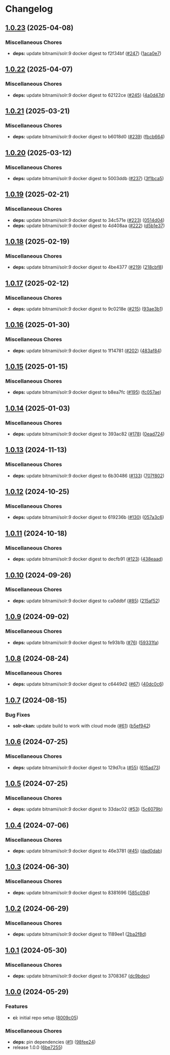 # Changelog

## [1.0.23](https://github.com/teutonet/oci-images/compare/solr-ckan-v1.0.22...solr-ckan-v1.0.23) (2025-04-08)


### Miscellaneous Chores

* **deps:** update bitnami/solr:9 docker digest to f2f34bf ([#247](https://github.com/teutonet/oci-images/issues/247)) ([1aca0e7](https://github.com/teutonet/oci-images/commit/1aca0e7c63517e29cfbd4683c27db5ec2fb7a641))

## [1.0.22](https://github.com/teutonet/oci-images/compare/solr-ckan-v1.0.21...solr-ckan-v1.0.22) (2025-04-07)


### Miscellaneous Chores

* **deps:** update bitnami/solr:9 docker digest to 62122ce ([#245](https://github.com/teutonet/oci-images/issues/245)) ([4a0d47d](https://github.com/teutonet/oci-images/commit/4a0d47d499e665c37159c869218989d386f8fec0))

## [1.0.21](https://github.com/teutonet/oci-images/compare/solr-ckan-v1.0.20...solr-ckan-v1.0.21) (2025-03-21)


### Miscellaneous Chores

* **deps:** update bitnami/solr:9 docker digest to b6018d0 ([#239](https://github.com/teutonet/oci-images/issues/239)) ([fbcb664](https://github.com/teutonet/oci-images/commit/fbcb664a60c6d555acbf0d6349e434744a1395c3))

## [1.0.20](https://github.com/teutonet/oci-images/compare/solr-ckan-v1.0.19...solr-ckan-v1.0.20) (2025-03-12)


### Miscellaneous Chores

* **deps:** update bitnami/solr:9 docker digest to 5003ddb ([#237](https://github.com/teutonet/oci-images/issues/237)) ([3f1bca5](https://github.com/teutonet/oci-images/commit/3f1bca52760daa0e6347bcc66bb6eb2ee139c6f8))

## [1.0.19](https://github.com/teutonet/oci-images/compare/solr-ckan-v1.0.18...solr-ckan-v1.0.19) (2025-02-21)


### Miscellaneous Chores

* **deps:** update bitnami/solr:9 docker digest to 34c571e ([#223](https://github.com/teutonet/oci-images/issues/223)) ([0514d04](https://github.com/teutonet/oci-images/commit/0514d04ec0f272d772210fc5bc88963e26cfc12e))
* **deps:** update bitnami/solr:9 docker digest to 4d408aa ([#222](https://github.com/teutonet/oci-images/issues/222)) ([d5b1e37](https://github.com/teutonet/oci-images/commit/d5b1e37d08757614bf0ac51ef4d3fce973da447e))

## [1.0.18](https://github.com/teutonet/oci-images/compare/solr-ckan-v1.0.17...solr-ckan-v1.0.18) (2025-02-19)


### Miscellaneous Chores

* **deps:** update bitnami/solr:9 docker digest to 4be4377 ([#219](https://github.com/teutonet/oci-images/issues/219)) ([218cbf8](https://github.com/teutonet/oci-images/commit/218cbf88965d80f2bc10d3d7f4ceb77e8f7c0ddd))

## [1.0.17](https://github.com/teutonet/oci-images/compare/solr-ckan-v1.0.16...solr-ckan-v1.0.17) (2025-02-12)


### Miscellaneous Chores

* **deps:** update bitnami/solr:9 docker digest to 9c0218e ([#215](https://github.com/teutonet/oci-images/issues/215)) ([93ae3b1](https://github.com/teutonet/oci-images/commit/93ae3b1eb8c24669051245801fcd4b0f22301111))

## [1.0.16](https://github.com/teutonet/oci-images/compare/solr-ckan-v1.0.15...solr-ckan-v1.0.16) (2025-01-30)


### Miscellaneous Chores

* **deps:** update bitnami/solr:9 docker digest to 1f14781 ([#202](https://github.com/teutonet/oci-images/issues/202)) ([483af84](https://github.com/teutonet/oci-images/commit/483af84b3d3e646b0a9d3ddb10c0f6f032de3db4))

## [1.0.15](https://github.com/teutonet/oci-images/compare/solr-ckan-v1.0.14...solr-ckan-v1.0.15) (2025-01-15)


### Miscellaneous Chores

* **deps:** update bitnami/solr:9 docker digest to b8ea7fc ([#195](https://github.com/teutonet/oci-images/issues/195)) ([fc057ae](https://github.com/teutonet/oci-images/commit/fc057ae50e1e29233e6cc725611978a82936c070))

## [1.0.14](https://github.com/teutonet/oci-images/compare/solr-ckan-v1.0.13...solr-ckan-v1.0.14) (2025-01-03)


### Miscellaneous Chores

* **deps:** update bitnami/solr:9 docker digest to 393ac82 ([#178](https://github.com/teutonet/oci-images/issues/178)) ([0ead724](https://github.com/teutonet/oci-images/commit/0ead724ce9629c4c2174f7613eb46addecfc58fe))

## [1.0.13](https://github.com/teutonet/oci-images/compare/solr-ckan-v1.0.12...solr-ckan-v1.0.13) (2024-11-13)


### Miscellaneous Chores

* **deps:** update bitnami/solr:9 docker digest to 6b30486 ([#133](https://github.com/teutonet/oci-images/issues/133)) ([707f802](https://github.com/teutonet/oci-images/commit/707f802fa4b79a4a69de75a4c08e93c1c0d8b28a))

## [1.0.12](https://github.com/teutonet/oci-images/compare/solr-ckan-v1.0.11...solr-ckan-v1.0.12) (2024-10-25)


### Miscellaneous Chores

* **deps:** update bitnami/solr:9 docker digest to 619236b ([#130](https://github.com/teutonet/oci-images/issues/130)) ([057a3c6](https://github.com/teutonet/oci-images/commit/057a3c650d041dc17c7f7135193cba9882eebc2f))

## [1.0.11](https://github.com/teutonet/oci-images/compare/solr-ckan-v1.0.10...solr-ckan-v1.0.11) (2024-10-18)


### Miscellaneous Chores

* **deps:** update bitnami/solr:9 docker digest to decfb91 ([#123](https://github.com/teutonet/oci-images/issues/123)) ([438eaad](https://github.com/teutonet/oci-images/commit/438eaadc00c35d84f88fd5d50aca8001f515896d))

## [1.0.10](https://github.com/teutonet/oci-images/compare/solr-ckan-v1.0.9...solr-ckan-v2.48.0) (2024-09-26)


### Miscellaneous Chores

* **deps:** update bitnami/solr:9 docker digest to ca0ddbf ([#85](https://github.com/teutonet/oci-images/issues/85)) ([215af52](https://github.com/teutonet/oci-images/commit/215af52387afb7586e843881d02ad92c38d171b4))

## [1.0.9](https://github.com/teutonet/oci-images/compare/solr-ckan-v1.0.8...solr-ckan-v1.0.9) (2024-09-02)


### Miscellaneous Chores

* **deps:** update bitnami/solr:9 docker digest to fe93b1b ([#76](https://github.com/teutonet/oci-images/issues/76)) ([59331fa](https://github.com/teutonet/oci-images/commit/59331fac5295f2a994dea630f7c5a9a6d313e9c8))

## [1.0.8](https://github.com/teutonet/oci-images/compare/solr-ckan-v1.0.7...solr-ckan-v1.0.8) (2024-08-24)


### Miscellaneous Chores

* **deps:** update bitnami/solr:9 docker digest to c6449d2 ([#67](https://github.com/teutonet/oci-images/issues/67)) ([40dc0c6](https://github.com/teutonet/oci-images/commit/40dc0c6d1730f9aa2f84b42253deb82632484516))

## [1.0.7](https://github.com/teutonet/oci-images/compare/solr-ckan-v1.0.6...solr-ckan-v1.0.7) (2024-08-15)


### Bug Fixes

* **solr-ckan:** update build to work with cloud mode ([#61](https://github.com/teutonet/oci-images/issues/61)) ([b5ef942](https://github.com/teutonet/oci-images/commit/b5ef94289965df3e3fcf97af23b2029fa7aeda2c))

## [1.0.6](https://github.com/teutonet/oci-images/compare/solr-ckan-v1.0.5...solr-ckan-v1.0.6) (2024-07-25)


### Miscellaneous Chores

* **deps:** update bitnami/solr:9 docker digest to 129d7ca ([#55](https://github.com/teutonet/oci-images/issues/55)) ([615ad73](https://github.com/teutonet/oci-images/commit/615ad73a0ccd72235bbe322c1e0cd26f4afeb9b1))

## [1.0.5](https://github.com/teutonet/oci-images/compare/solr-ckan-v1.0.4...solr-ckan-v1.0.5) (2024-07-25)


### Miscellaneous Chores

* **deps:** update bitnami/solr:9 docker digest to 33dac02 ([#53](https://github.com/teutonet/oci-images/issues/53)) ([5c6079b](https://github.com/teutonet/oci-images/commit/5c6079b1c9a3d9058fd695ccf5a6630d19bd122e))

## [1.0.4](https://github.com/teutonet/oci-images/compare/solr-ckan-v1.0.3...solr-ckan-v1.0.4) (2024-07-06)


### Miscellaneous Chores

* **deps:** update bitnami/solr:9 docker digest to 46e3781 ([#45](https://github.com/teutonet/oci-images/issues/45)) ([dad0dab](https://github.com/teutonet/oci-images/commit/dad0dabf82658c235342b3ceadea8a8eaa837596))

## [1.0.3](https://github.com/teutonet/oci-images/compare/solr-ckan-v1.0.2...solr-ckan-v1.0.3) (2024-06-30)


### Miscellaneous Chores

* **deps:** update bitnami/solr:9 docker digest to 8381696 ([585c094](https://github.com/teutonet/oci-images/commit/585c094add164a8237a84fb2a0eb742fe9231c6f))

## [1.0.2](https://github.com/teutonet/oci-images/compare/solr-ckan-v1.0.1...solr-ckan-v1.0.2) (2024-06-29)


### Miscellaneous Chores

* **deps:** update bitnami/solr:9 docker digest to 1189ee1 ([2ba2f8d](https://github.com/teutonet/oci-images/commit/2ba2f8db5350e88fd9989df043b2df2d5425561c))

## [1.0.1](https://github.com/teutonet/oci-images/compare/solr-ckan-v1.0.0...solr-ckan-v1.0.1) (2024-05-30)


### Miscellaneous Chores

* **deps:** update bitnami/solr:9 docker digest to 3708367 ([dc9bdec](https://github.com/teutonet/oci-images/commit/dc9bdececf67b6210e39add3f4af219dc35bbbe1))

## [1.0.0](https://github.com/teutonet/oci-images/compare/solr-ckan-v0.1.0...solr-ckan-v1.0.0) (2024-05-29)


### Features

* **ci:** initial repo setup ([8009c05](https://github.com/teutonet/oci-images/commit/8009c050a2ef05c2d1dd5c6406f6499064442b46))


### Miscellaneous Chores

* **deps:** pin dependencies ([#1](https://github.com/teutonet/oci-images/issues/1)) ([98fee24](https://github.com/teutonet/oci-images/commit/98fee2463e2464390affc4c52c3dbe95151ff5f6))
* release 1.0.0 ([6be7255](https://github.com/teutonet/oci-images/commit/6be725545d58cb559c435c759af1f25b69743186))

